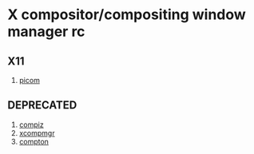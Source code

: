 # X compositor/compositing window manager rc

## X11

1. [picom][]

[picom]: https://github.com/yshui/picom

## DEPRECATED

1. [compiz][]
2. [xcompmgr][]
3. [compton][]

[compiz]: https://github.com/freedesktop/compiz
[compton]: https://github.com/chjj/compton
[xcompmgr]: https://github.com/freedesktop/xcompmgr
